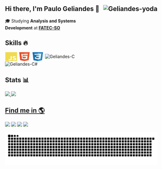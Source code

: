   <div> <p align="left"><h2> Hi there, I'm Paulo Geliandes 👋 
    <img align="right" alt="Geliandes-yoda" height="215em" src="https://i.pinimg.com/originals/31/43/16/314316e85870b40d22630b5b9f7e1343.gif"></h2>
  🎓 Studying <b>Analysis and Systems Development</b> at <b><a href="http://www.fatecsorocaba.edu.br/" target="_blank">FATEC-SO</a></b>
  </p>
  </div>

  <div style="display: inline_block"><h2 align="left">Skills 🔥</h2>
  <img align="center" alt="Geliandes-Js" height="30" width="40" src="https://raw.githubusercontent.com/devicons/devicon/master/icons/javascript/javascript-plain.svg">
  <img align="center" alt="Geliandes-HTML" height="30" width="40" src="https://raw.githubusercontent.com/devicons/devicon/master/icons/html5/html5-original.svg">
  <img align="center" alt="Geliandes-CSS" height="30" width="40" src="https://raw.githubusercontent.com/devicons/devicon/master/icons/css3/css3-original.svg">
  <img align="center" alt="Geliandes-C" height="30" width="40" src="https://raw.githubusercontent.com/jmnote/z-icons/master/svg/c.svg">
  <img align="center" alt="Geliandes-C#" height="32" width="30" src="https://camo.githubusercontent.com/8d56e87edf99e89bfc457cd62462e0b7aae19e6b197b1df5c542d474d8d76f81/68747470733a2f2f646576656c6f7065722e6665646f726170726f6a6563742e6f72672f7374617469632f6c6f676f2f6373686172702e706e67">
  
 </div>
<h2 align="left">Stats 📊</h2>
 <div>
  <a href="https://github.com/Geliandes">
  <img height="152.2em" src="https://github-readme-stats.vercel.app/api?username=Geliandes&show_icons=true&theme=default&include_all_commits=true&count_private=true"/>
  <img height="152.2em" src="https://github-readme-stats.vercel.app/api/top-langs/?username=Geliandes&layout=compact&langs_count=7&theme=default"/>
  </div>
  

<div style="display: inline_block"><h2 align="left">Find me in 🌎</h2>
  <a href="https://www.instagram.com/itspaullo/" target="_blank"><img src="https://img.shields.io/badge/-Instagram-%23E4405F?style=for-the-badge&logo=instagram&logoColor=white" target="_blank"></a>
  <a href = "mailto:geliandes@gmail.com"><img src="https://img.shields.io/badge/-Gmail-%23333?style=for-the-badge&logo=gmail&logoColor=white" target="_blank"></a>
  <a href="https://www.linkedin.com/in/paulo-geliandes/" target="_blank"><img src="https://img.shields.io/badge/-LinkedIn-%230077B5?style=for-the-badge&logo=linkedin&logoColor=white" target="_blank"></a> 
  <a href="https://www.facebook.com/geliandes" target="_blank"><img src="https://img.shields.io/badge/Facebook-1877F2?style=for-the-badge&logo=facebook&logoColor=white" target="_blank">	</a>
 
 ![Snake animation](https://github.com/Geliandes/Geliandes/blob/main/cobrinha.svg)
 
</div>
